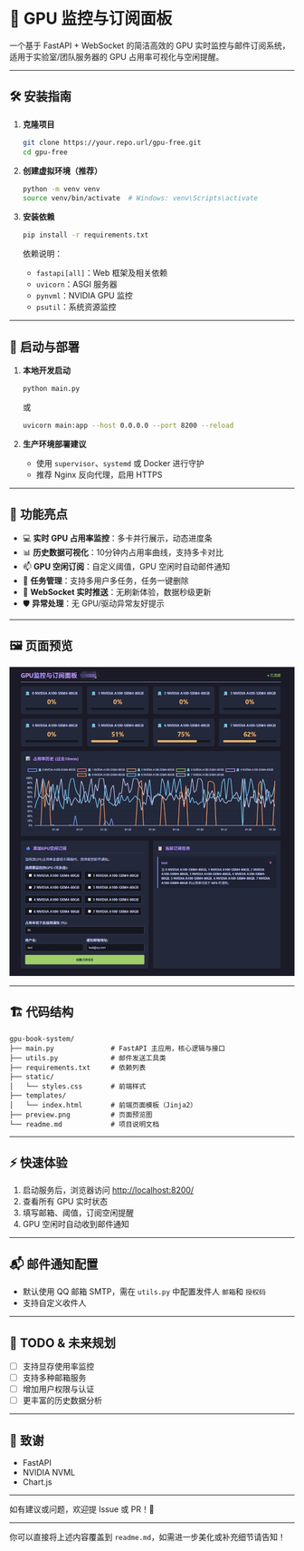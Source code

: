 # 🚀 GPU 监控与订阅面板

一个基于 FastAPI + WebSocket 的简洁高效的 GPU 实时监控与邮件订阅系统，适用于实验室/团队服务器的 GPU 占用率可视化与空闲提醒。

---

## 🛠️ 安装指南

1. **克隆项目**

   ```bash
   git clone https://your.repo.url/gpu-free.git
   cd gpu-free
   ```
2. **创建虚拟环境（推荐）**

   ```bash
   python -m venv venv
   source venv/bin/activate  # Windows: venv\Scripts\activate
   ```
3. **安装依赖**

   ```bash
   pip install -r requirements.txt
   ```

   依赖说明：

   - `fastapi[all]`：Web 框架及相关依赖
   - `uvicorn`：ASGI 服务器
   - `pynvml`：NVIDIA GPU 监控
   - `psutil`：系统资源监控

---

## 🚦 启动与部署

1. **本地开发启动**

   ```bash
   python main.py
   ```

   或

   ```bash
   uvicorn main:app --host 0.0.0.0 --port 8200 --reload
   ```
2. **生产环境部署建议**

   - 使用 `supervisor`、`systemd` 或 Docker 进行守护
   - 推荐 Nginx 反向代理，启用 HTTPS

---

## 🌈 功能亮点

- 💻 **实时 GPU 占用率监控**：多卡并行展示，动态进度条
- 📊 **历史数据可视化**：10分钟内占用率曲线，支持多卡对比
- 📫 **GPU 空闲订阅**：自定义阈值，GPU 空闲时自动邮件通知
- 📝 **任务管理**：支持多用户多任务，任务一键删除
- 🔌 **WebSocket 实时推送**：无刷新体验，数据秒级更新
- 🛡️ **异常处理**：无 GPU/驱动异常友好提示

---

## 🖼️ 页面预览

![预览图](preview.png)

---

## 🏗️ 代码结构

```
gpu-book-system/
├── main.py              # FastAPI 主应用，核心逻辑与接口
├── utils.py             # 邮件发送工具类
├── requirements.txt     # 依赖列表
├── static/
│   └── styles.css       # 前端样式
├── templates/
│   └── index.html       # 前端页面模板（Jinja2）
├── preview.png          # 页面预览图
└── readme.md            # 项目说明文档
```

---

## ⚡ 快速体验

1. 启动服务后，浏览器访问 [http://localhost:8200/](http://localhost:8200/)
2. 查看所有 GPU 实时状态
3. 填写邮箱、阈值，订阅空闲提醒
4. GPU 空闲时自动收到邮件通知

---

## 📬 邮件通知配置

- 默认使用 QQ 邮箱 SMTP，需在 `utils.py` 中配置发件人 `邮箱`和 `授权码`
- 支持自定义收件人

---

## 🧩 TODO & 未来规划

- [ ] 支持显存使用率监控
- [ ] 支持多种邮箱服务
- [ ] 增加用户权限与认证
- [ ] 更丰富的历史数据分析

---

## 🙏 致谢

- FastAPI
- NVIDIA NVML
- Chart.js

---

如有建议或问题，欢迎提 Issue 或 PR！🎉

---

你可以直接将上述内容覆盖到 `readme.md`，如需进一步美化或补充细节请告知！
